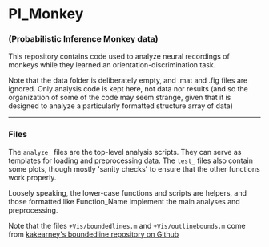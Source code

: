 # PI_Monkey

### (Probabilistic Inference Monkey data)

This repository contains code used to analyze neural recordings of monkeys while they learned an orientation-discrimination task.

Note that the data folder is deliberately empty, and .mat and .fig files are ignored. Only analysis code is kept here, not data nor results (and so the organization of some of the code may seem strange, given that it is designed to analyze a particularly formatted structure array of data)

---

### Files

The `analyze_` files are the top-level analysis scripts. They can serve as templates for loading and preprocessing data.
The `test_` files also contain some plots, though mostly 'sanity checks' to ensure that the other functions work properly.

Loosely speaking, the lower-case functions and scripts are helpers, and those formatted like Function_Name implement the
main analyses and preprocessing.

Note that the files `+Vis/boundedlines.m` and `+Vis/outlinebounds.m` come from [kakearney's boundedline repository on Github](https://github.com/kakearney/boundedline-pkg)